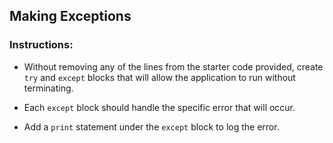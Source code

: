 ## Making Exceptions

### Instructions:

* Without removing any of the lines from the starter code provided, create `try` and `except` blocks that will allow the application to run without terminating.

* Each `except` block should handle the specific error that will occur.

* Add a `print` statement under the `except` block to log the error.
